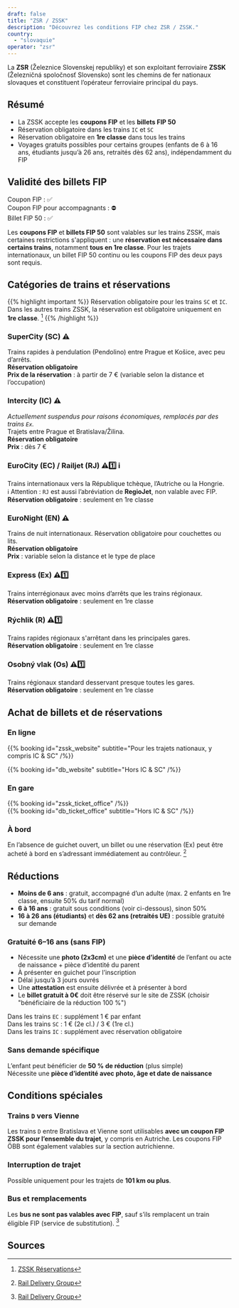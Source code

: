 ```yaml
---
draft: false
title: "ZSR / ZSSK"
description: "Découvrez les conditions FIP chez ZSR / ZSSK."
country:
  - "slovaquie"
operator: "zsr"
---
```


La **ZSR** (Železnice Slovenskej republiky) et son exploitant ferroviaire **ZSSK** (Železničná spoločnosť Slovensko) sont les chemins de fer nationaux slovaques et constituent l’opérateur ferroviaire principal du pays.

## Résumé

- La ZSSK accepte les **coupons FIP** et les **billets FIP 50**
- Réservation obligatoire dans les trains `IC` et `SC`
- Réservation obligatoire en **1re classe** dans tous les trains
- Voyages gratuits possibles pour certains groupes (enfants de 6 à 16 ans, étudiants jusqu’à 26 ans, retraités dès 62 ans), indépendamment du FIP

## Validité des billets FIP

Coupon FIP : ✅  
Coupon FIP pour accompagnants : ⛔  
Billet FIP 50 : ✅  

Les **coupons FIP** et **billets FIP 50** sont valables sur les trains ZSSK, mais certaines restrictions s'appliquent : une **réservation est nécessaire dans certains trains**, notamment **tous en 1re classe**. Pour les trajets internationaux, un billet FIP 50 continu ou les coupons FIP des deux pays sont requis.

## Catégories de trains et réservations

{{% highlight important %}}
Réservation obligatoire pour les trains `SC` et `IC`. Dans les autres trains ZSSK, la réservation est obligatoire uniquement en **1re classe**. [^2]
{{% /highlight %}}

### SuperCity (SC) ⚠️
Trains rapides à pendulation (Pendolino) entre Prague et Košice, avec peu d’arrêts.  
**Réservation obligatoire**  
**Prix de la réservation** : à partir de 7 € (variable selon la distance et l’occupation)

### Intercity (IC) ⚠️
*Actuellement suspendus pour raisons économiques, remplacés par des trains `Ex`.*  
Trajets entre Prague et Bratislava/Žilina.  
**Réservation obligatoire**  
**Prix** : dès 7 €

### EuroCity (EC) / Railjet (RJ) ⚠️1️⃣ ℹ️
Trains internationaux vers la République tchèque, l’Autriche ou la Hongrie.  
ℹ️ Attention : `RJ` est aussi l’abréviation de **RegioJet**, non valable avec FIP.  
**Réservation obligatoire** : seulement en 1re classe

### EuroNight (EN) ⚠️
Trains de nuit internationaux. Réservation obligatoire pour couchettes ou lits.  
**Réservation obligatoire**  
**Prix** : variable selon la distance et le type de place

### Express (Ex) ⚠️1️⃣
Trains interrégionaux avec moins d’arrêts que les trains régionaux.  
**Réservation obligatoire** : seulement en 1re classe

### Rýchlik (R) ⚠️1️⃣
Trains rapides régionaux s'arrêtant dans les principales gares.  
**Réservation obligatoire** : seulement en 1re classe

### Osobný vlak (Os) ⚠️1️⃣
Trains régionaux standard desservant presque toutes les gares.  
**Réservation obligatoire** : seulement en 1re classe

## Achat de billets et de réservations

### En ligne

{{% booking id="zssk_website" subtitle="Pour les trajets nationaux, y compris IC & SC" /%}}

{{% booking id="db_website" subtitle="Hors IC & SC" /%}}

### En gare

{{% booking id="zssk_ticket_office" /%}}  
{{% booking id="db_ticket_office" subtitle="Hors IC & SC" /%}}

### À bord

En l’absence de guichet ouvert, un billet ou une réservation (Ex) peut être acheté à bord en s’adressant immédiatement au contrôleur. [^1]

## Réductions

- **Moins de 6 ans** : gratuit, accompagné d’un adulte (max. 2 enfants en 1re classe, ensuite 50% du tarif normal)
- **6 à 16 ans** : gratuit sous conditions (voir ci-dessous), sinon 50%
- **16 à 26 ans (étudiants)** et **dès 62 ans (retraités UE)** : possible gratuité sur demande

### Gratuité 6–16 ans (sans FIP)

- Nécessite une **photo (2x3cm)** et une **pièce d’identité** de l’enfant ou acte de naissance + pièce d’identité du parent
- À présenter en guichet pour l’inscription
- Délai jusqu’à 3 jours ouvrés
- Une **attestation** est ensuite délivrée et à présenter à bord
- Le **billet gratuit à 0€** doit être réservé sur le site de ZSSK (choisir "bénéficiaire de la réduction 100 %")

Dans les trains `EC` : supplément 1 € par enfant  
Dans les trains `SC` : 1 € (2e cl.) / 3 € (1re cl.)  
Dans les trains `IC` : supplément avec réservation obligatoire

### Sans demande spécifique

L’enfant peut bénéficier de **50 % de réduction** (plus simple)  
Nécessite une **pièce d’identité avec photo, âge et date de naissance**

## Conditions spéciales

### Trains `D` vers Vienne

Les trains `D` entre Bratislava et Vienne sont utilisables **avec un coupon FIP ZSSK pour l’ensemble du trajet**, y compris en Autriche. Les coupons FIP ÖBB sont également valables sur la section autrichienne.

### Interruption de trajet

Possible uniquement pour les trajets de **101 km ou plus**.

### Bus et remplacements

Les **bus ne sont pas valables avec FIP**, sauf s’ils remplacent un train éligible FIP (service de substitution). [^1]

## Sources

[^1]: [Rail Delivery Group](https://www.raildeliverygroup.com/rst/europe-and-fip.html)  
[^2]: [ZSSK Réservations](https://www.zssk.sk/en/seat-reservations)
